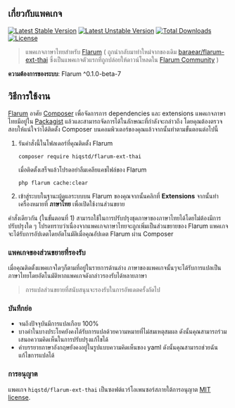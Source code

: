 ## เกี่ยวกับแพคเกจ
[![Latest Stable Version](https://poser.pugx.org/hiqstd/flarum-ext-thai/v/stable)](https://packagist.org/packages/hiqstd/flarum-ext-thai)
[![Latest Unstable Version](https://poser.pugx.org/hiqstd/flarum-ext-thai/v/unstable)](https://packagist.org/packages/hiqstd/flarum-ext-thai)
[![Total Downloads](https://poser.pugx.org/hiqstd/flarum-ext-thai/downloads)](https://packagist.org/packages/hiqstd/flarum-ext-thai)
[![License](https://poser.pugx.org/hiqstd/flarum-ext-thai/license)](https://packagist.org/packages/hiqstd/flarum-ext-thai)

> แพคเกจภาษาไทยสำหรับ [Flarum](http://flarum.org/) ( ถูกนำกลับมาทำใหม่จากของเดิม [baraear/flarum-ext-thai](https://github.com/baraear/flarum-ext-thai) ซึ่งเป็นแพคเกจตัวแรกที่ถูกปล่อยให้ดาวน์โหลดใน [Flarum Community](https://discuss.flarum.org/) )

**ความต้องการของระบบ**: Flarum ^0.1.0-beta-7

## วิธีการใช้งาน
[Flarum](http://flarum.org/) อาศัย [Composer](https://getcomposer.org/) เพื่อจัดการการ dependencies และ extensions แพคเกจภาษาไทยมีอยู่ใน [Packagist](https://packagist.org/packages/brarear/flarum-ext-thai) แล้วและสามารถจัดการได้ในลักษณะที่กำลังจะกล่าวถึง โดยคุณต้องตรวจสอบให้แน่ใจว่าได้ติดตั้ง Composer บนคอมพิวเตอร์ของคุณแล้วจากนั้นทำตามขั้นตอนต่อไปนี้

1. รันคำสั่งนี้ในโฟลเดอร์ที่คุณติดตั้ง Flarum

       composer require hiqstd/flarum-ext-thai
           
   เมื่อติดตั้งเสร็จแล้วโปรดอย่าลืมเคลียแคชไฟล์ของ Flarum
       
       php flarum cache:clear

2. เข้าสู่ระบบในฐานะผู้ดูแลระบบบน Flarum ของคุณจากนั้นคลิกที่ **Extensions** จากนั้นทำเครื่องหมายที่ **ภาษาไทย** เพื่อเปิดใช้งานส่วนขยาย

คำสั่งเดียวกัน (ในขั้นตอนที่ 1) สามารถใช้ในการปรับปรุงชุดภาษาของภาษาไทยได้โดยไม่ต้องมีการปรับปรุงใด ๆ โปรดทราบว่าเนื่องจากแพคเกจภาษาไทยจะถูกเพิ่มเป็นส่วนขยายของ Flarum แพคเกจจะได้รับการอัปเดตโดยอัตโนมัติเมื่อคุณอัปเดต Flarum ผ่าน Composer

### แพคเกจของส่วนขยายที่รองรับ
เมื่อคุณติดตั้งแพคเกจใดๆก็ตามที่อยู่ในรายการด้านล่าง ภาษาของแพคเกจนั้นๆจะได้รับการแปลเป็นภาษาไทยโดยอัตโนมัติหากแพคเกจดังกล่าวรองรับได้หลายภาษา
> การแปลส่วนขยายที่สนับสนุนจะรองรับในการอัพเดตครั้งถัดไป

### บันทึกย่อ
- จนถึงปัจจุบันมีการแปลเกือบ 100%
- บางคำในบางประโยคยังคงได้รับการแปลด้วยความหมายที่ไม่สมเหตุสมผล ดังนั้นคุณสามารถร่วมเสนอความคิดเห็นในการปรับปรุงแก้ไขได้
- คำบรรยายภาษาอังกฤษยังคงอยู่ในรูปแบบความคิดเห็นของ yaml ดังนั้นคุณสามารถช่วยฉันแก้ไขการแปลได้

### การอนุญาต
แพคเกจ `hiqstd/flarum-ext-thai` เป็นซอฟต์แวร์โอเพนซอร์สภายใต้การอนุญาต [MIT license](https://github.com/hiqstd/flarum-ext-thai/blob/master/LICENSE).